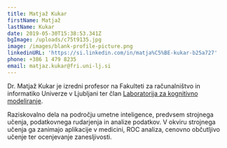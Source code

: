```yaml
---
title: Matjaž Kukar
firstName: Matjaž
lastName: Kukar
date: 2019-05-30T15:38:53.341Z
bgImage: /uploads/c75t9135.jpg
image: /images/blank-profile-picture.png
linkedinURL: 'https://si.linkedin.com/in/matja%C5%BE-kukar-b25a727'
phone: +386 1 479 8235
email: matjaz.kukar@fri.uni-lj.si
---
```

Dr. Matjaž Kukar je izredni profesor na Fakulteti za računalništvo in informatiko Univerze v Ljubljani ter član [Laboratorija za kognitivno modeliranje](https://www.fri.uni-lj.si/sl/laboratorij/lkm).

Raziskovalno dela na področju umetne inteligence, predvsem strojnega učenja, podatkovnega rudarjenja in analize podatkov. V okviru strojnega učenja ga zanimajo aplikacije v medicini, ROC analiza, cenovno občutljivo učenje ter ocenjevanje zanesljivosti.
